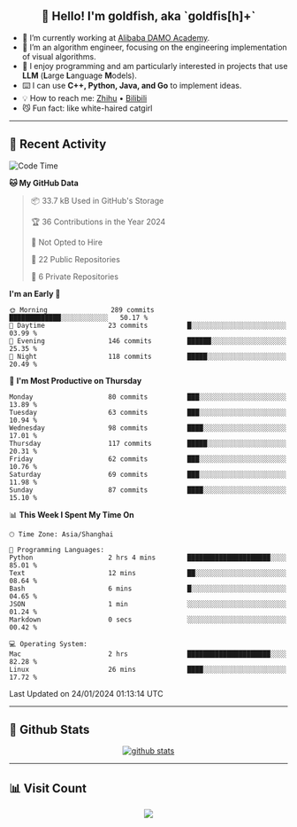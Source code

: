 
<h2 align="center">👋 Hello! I'm goldfish, aka `goldfis[h]+`</h2>

- 📍 I’m currently working at [Alibaba DAMO Academy](https://damo.alibaba.com/).  
- 🌱 I’m an algorithm engineer, focusing on the engineering implementation of visual algorithms.  
- 💬 I enjoy programming and am particularly interested in projects that use **LLM** (**L**arge **L**anguage **M**odels).   
- ⌨️ I can use **C++, Python, Java, and Go** to implement ideas.  
- 💡 How to reach me: [Zhihu](https://www.zhihu.com/people/goldfishh) • [Bilibili](https://space.bilibili.com/11349246)  
- 😼 Fun fact: like white-haired catgirl  

-------

## 🔧 Recent Activity

<!--START_SECTION:waka-->
![Code Time](http://img.shields.io/badge/Code%20Time-74%20hrs%205%20mins-blue)

**🐱 My GitHub Data** 

> 📦 33.7 kB Used in GitHub's Storage 
 > 
> 🏆 36 Contributions in the Year 2024
 > 
> 🚫 Not Opted to Hire
 > 
> 📜 22 Public Repositories 
 > 
> 🔑 6 Private Repositories 
 > 
**I'm an Early 🐤** 

```text
🌞 Morning                289 commits         █████████████░░░░░░░░░░░░   50.17 % 
🌆 Daytime                23 commits          █░░░░░░░░░░░░░░░░░░░░░░░░   03.99 % 
🌃 Evening                146 commits         ██████░░░░░░░░░░░░░░░░░░░   25.35 % 
🌙 Night                  118 commits         █████░░░░░░░░░░░░░░░░░░░░   20.49 % 
```
📅 **I'm Most Productive on Thursday** 

```text
Monday                   80 commits          ███░░░░░░░░░░░░░░░░░░░░░░   13.89 % 
Tuesday                  63 commits          ███░░░░░░░░░░░░░░░░░░░░░░   10.94 % 
Wednesday                98 commits          ████░░░░░░░░░░░░░░░░░░░░░   17.01 % 
Thursday                 117 commits         █████░░░░░░░░░░░░░░░░░░░░   20.31 % 
Friday                   62 commits          ███░░░░░░░░░░░░░░░░░░░░░░   10.76 % 
Saturday                 69 commits          ███░░░░░░░░░░░░░░░░░░░░░░   11.98 % 
Sunday                   87 commits          ████░░░░░░░░░░░░░░░░░░░░░   15.10 % 
```


📊 **This Week I Spent My Time On** 

```text
🕑︎ Time Zone: Asia/Shanghai

💬 Programming Languages: 
Python                   2 hrs 4 mins        █████████████████████░░░░   85.01 % 
Text                     12 mins             ██░░░░░░░░░░░░░░░░░░░░░░░   08.64 % 
Bash                     6 mins              █░░░░░░░░░░░░░░░░░░░░░░░░   04.65 % 
JSON                     1 min               ░░░░░░░░░░░░░░░░░░░░░░░░░   01.24 % 
Markdown                 0 secs              ░░░░░░░░░░░░░░░░░░░░░░░░░   00.42 % 

💻 Operating System: 
Mac                      2 hrs               █████████████████████░░░░   82.28 % 
Linux                    26 mins             ████░░░░░░░░░░░░░░░░░░░░░   17.72 % 
```


 Last Updated on 24/01/2024 01:13:14 UTC
<!--END_SECTION:waka-->

-------

## 📆 Github Stats

<p align="center">
    <a href="https://github.com/anuraghazra/github-readme-stats">
      <img src="https://github-readme-stats.vercel.app/api?username=goldfishh&show_icons=true&theme=dracula" alt="github stats" />
    </a>
</p>

-------

## 📊 Visit Count

<p align="center">
  <a href="https://count.getloli.com/"><img src="https://count.getloli.com/get/@:goldfishh?theme=rule34"></a>
</p>
